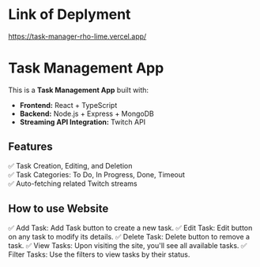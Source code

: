 
# Link of Deplyment 
https://task-manager-rho-lime.vercel.app/


# Task Management App

This is a **Task Management App** built with:

- **Frontend:** React + TypeScript
- **Backend:** Node.js + Express + MongoDB
- **Streaming API Integration:** Twitch API

## Features

✅ Task Creation, Editing, and Deletion  
✅ Task Categories: To Do, In Progress, Done, Timeout  
✅ Auto-fetching related Twitch streams

## How to use Website
✅ Add Task: Add Task button to create a new task.
✅ Edit Task:  Edit button on any task to modify its details.
✅ Delete Task:  Delete button to remove a task.
✅ View Tasks: Upon visiting the site, you'll see all available tasks.
✅ Filter Tasks: Use the filters to view tasks by their status.





```


```
